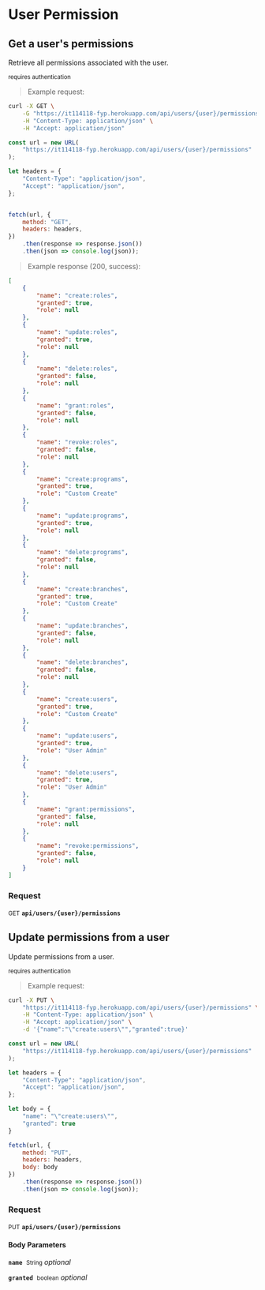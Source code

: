 # User Permission


## Get a user&#039;s permissions

Retrieve all permissions associated with the user.

<small class="badge badge-darkred">requires authentication</small>



> Example request:

```bash
curl -X GET \
    -G "https://it114118-fyp.herokuapp.com/api/users/{user}/permissions" \
    -H "Content-Type: application/json" \
    -H "Accept: application/json"
```

```javascript
const url = new URL(
    "https://it114118-fyp.herokuapp.com/api/users/{user}/permissions"
);

let headers = {
    "Content-Type": "application/json",
    "Accept": "application/json",
};


fetch(url, {
    method: "GET",
    headers: headers,
})
    .then(response => response.json())
    .then(json => console.log(json));
```


> Example response (200, success):

```json
[
    {
        "name": "create:roles",
        "granted": true,
        "role": null
    },
    {
        "name": "update:roles",
        "granted": true,
        "role": null
    },
    {
        "name": "delete:roles",
        "granted": false,
        "role": null
    },
    {
        "name": "grant:roles",
        "granted": false,
        "role": null
    },
    {
        "name": "revoke:roles",
        "granted": false,
        "role": null
    },
    {
        "name": "create:programs",
        "granted": true,
        "role": "Custom Create"
    },
    {
        "name": "update:programs",
        "granted": true,
        "role": null
    },
    {
        "name": "delete:programs",
        "granted": false,
        "role": null
    },
    {
        "name": "create:branches",
        "granted": true,
        "role": "Custom Create"
    },
    {
        "name": "update:branches",
        "granted": false,
        "role": null
    },
    {
        "name": "delete:branches",
        "granted": false,
        "role": null
    },
    {
        "name": "create:users",
        "granted": true,
        "role": "Custom Create"
    },
    {
        "name": "update:users",
        "granted": true,
        "role": "User Admin"
    },
    {
        "name": "delete:users",
        "granted": true,
        "role": "User Admin"
    },
    {
        "name": "grant:permissions",
        "granted": false,
        "role": null
    },
    {
        "name": "revoke:permissions",
        "granted": false,
        "role": null
    }
]
```

### Request
<small class="badge badge-green">GET</small>
 **`api/users/{user}/permissions`**



## Update permissions from a user

Update permissions from a user.

<small class="badge badge-darkred">requires authentication</small>



> Example request:

```bash
curl -X PUT \
    "https://it114118-fyp.herokuapp.com/api/users/{user}/permissions" \
    -H "Content-Type: application/json" \
    -H "Accept: application/json" \
    -d '{"name":"\"create:users\"","granted":true}'

```

```javascript
const url = new URL(
    "https://it114118-fyp.herokuapp.com/api/users/{user}/permissions"
);

let headers = {
    "Content-Type": "application/json",
    "Accept": "application/json",
};

let body = {
    "name": "\"create:users\"",
    "granted": true
}

fetch(url, {
    method: "PUT",
    headers: headers,
    body: body
})
    .then(response => response.json())
    .then(json => console.log(json));
```



### Request
<small class="badge badge-darkblue">PUT</small>
 **`api/users/{user}/permissions`**

<h4 class="fancy-heading-panel"><b>Body Parameters</b></h4>
<code><b>name</b></code>&nbsp; <small>String</small>         <i>optional</i>    <br>
    

<code><b>granted</b></code>&nbsp; <small>boolean</small>         <i>optional</i>    <br>
    





